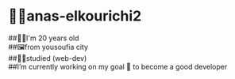 # 🧑‍💻anas-elkourichi2

##🙎‍♂️I'm 20 years old</br>
##🖼️from yousoufia city</br>
##🧑‍🏫studied (web-dev)</br>
##I’m currently working on my goal 🎯 to become a good developer

